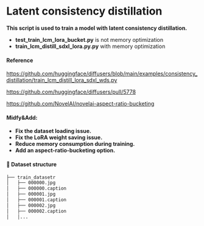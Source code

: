 # Latent consistency distillation

**This script is used to train a model with latent consistency distillation.**

- **test_train_lcm_lora_bucket.py** is not memory optimization
- **train_lcm_distill_sdxl_lora.py.py** with memory optimization

#### Reference
https://github.com/huggingface/diffusers/blob/main/examples/consistency_distillation/train_lcm_distill_lora_sdxl_wds.py

https://github.com/huggingface/diffusers/pull/5778

https://github.com/NovelAI/novelai-aspect-ratio-bucketing

#### Midfy&Add:
- **Fix the dataset loading issue.**
- **Fix the LoRA weight saving issue.**
- **Reduce memory consumption during training.**
- **Add an aspect-ratio-bucketing option.**

#### 📕 Dataset structure
```bash
├── train_datasetr
│   ├── 000000.jpg
│   ├── 000000.caption
│   ├── 000001.jpg
│   ├── 000001.caption
│   ├── 000002.jpg
│   ├── 000002.caption
│   │...
```

